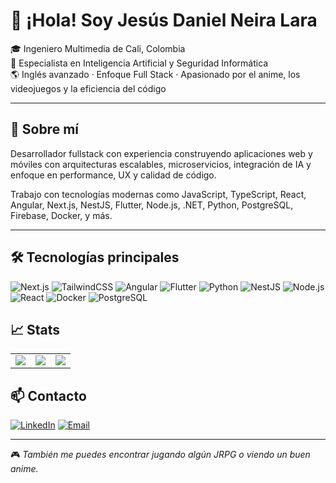 # 👋 ¡Hola! Soy Jesús Daniel Neira Lara

🎓 Ingeniero Multimedia de Cali, Colombia  
🧠 Especialista en Inteligencia Artificial y Seguridad Informática  
🌎 Inglés avanzado · Enfoque Full Stack · Apasionado por el anime, los videojuegos y la eficiencia del código  

---

## 💼 Sobre mí

Desarrollador fullstack con experiencia construyendo aplicaciones web y móviles con arquitecturas escalables, microservicios, integración de IA y enfoque en performance, UX y calidad de código.

Trabajo con tecnologías modernas como JavaScript, TypeScript, React, Angular, Next.js, NestJS, Flutter, Node.js, .NET, Python, PostgreSQL, Firebase, Docker, y más.

---

## 🛠️ Tecnologías principales

![Next.js](https://img.shields.io/badge/-Next.js-black?style=flat-square&logo=next.js)
![TailwindCSS](https://img.shields.io/badge/-TailwindCSS-38B2AC?style=flat-square&logo=tailwind-css)
![Angular](https://img.shields.io/badge/-Angular-DD0031?style=flat-square&logo=angular)
![Flutter](https://img.shields.io/badge/-Flutter-02569B?style=flat-square&logo=flutter)
![Python](https://img.shields.io/badge/-Python-3776AB?style=flat-square&logo=python)
![NestJS](https://img.shields.io/badge/-NestJS-E0234E?style=flat-square&logo=nestjs)
![Node.js](https://img.shields.io/badge/-Node.js-339933?style=flat-square&logo=node.js)
![React](https://img.shields.io/badge/-React-61DAFB?style=flat-square&logo=react)
![Docker](https://img.shields.io/badge/-Docker-2496ED?style=flat-square&logo=docker)
![PostgreSQL](https://img.shields.io/badge/-PostgreSQL-336791?style=flat-square&logo=postgresql)


## 📈 Stats
<table>
  <tr>
    <td>
      <img src="https://github-readme-stats.vercel.app/api?username=iath-dev&show_icons=true&theme=dracula" />
    </td>
    <td>
      <img src="https://github-readme-stats.vercel.app/api/top-langs/?username=iath-dev&layout=compact&theme=dracula" />
    </td>
    <td>
      <img src="https://streak-stats.demolab.com?user=iath-dev&theme=dracula" />
    </td>
  </tr>
</table>

## 📫 Contacto
[![LinkedIn](https://img.shields.io/badge/-LinkedIn-blue?style=flat-square&logo=linkedin)](www.linkedin.com/in/jesus-daniel-neira-lara-fullstackdeveloper)
[![Email](https://img.shields.io/badge/-Email-red?style=flat-square&logo=gmail)](mailto:jdnl95@gmail.com)

---
🎮 *También me puedes encontrar jugando algún JRPG o viendo un buen anime.*
